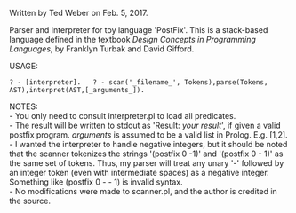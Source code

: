 Written by Ted Weber on Feb. 5, 2017.

Parser and Interpreter for toy language 'PostFix'. This is a stack-based language defined in the textbook _Design Concepts in Programming Languages_, by Franklyn Turbak and David Gifford.  

USAGE:  

`
? - [interpreter].  
? - scan('_filename_', Tokens),parse(Tokens, AST),interpret(AST,[_arguments_]).  
` 

NOTES:  </br>
	- You only need to consult interpreter.pl to load all predicates.  
	- The result will be written to stdout as 'Result: _your result_', if given a valid postfix program. _arguments_ is assumed to be a valid list in Prolog. E.g. [1,2].  
	- I wanted the interpreter to handle negative integers, but it should be
      noted that the scanner tokenizes the strings '(postfix 0 -1)' and
      '(postfix 0 - 1)' as the same set of tokens. Thus, my parser will treat any unary '-' followed by an integer token (even with intermediate spaces) as a negative integer. Something like (postfix 0 - - 1) is invalid syntax.  
    - No modifications were made to scanner.pl, and the author is credited in the source.  

